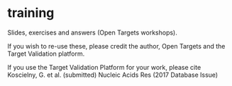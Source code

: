 # training
Slides, exercises and answers (Open Targets workshops).

If you wish to re-use these, please credit the author, Open Targets and the Target Validation platform. 

If you use the Target Validation Platform for your work, please cite Koscielny, G. et al. (submitted) Nucleic Acids Res (2017 Database Issue)
